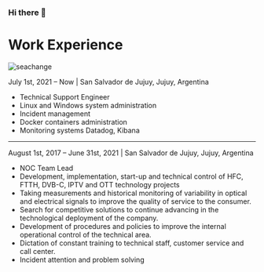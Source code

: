 ### Hi there 👋





# Work Experience

![seachange](https://user-images.githubusercontent.com/12786737/193644897-1d9c985b-0392-43c7-a547-493c29617672.png)


July 1st, 2021 – Now | San Salvador de Jujuy, Jujuy, Argentina

- Technical Support Engineer
- Linux and Windows system administration
- Incident management
- Docker containers administration 
- Monitoring systems Datadog, Kibana

---


August 1st, 2017 – June 31st, 2021 | San Salvador de Jujuy, Jujuy, Argentina

- NOC Team Lead
- Development, implementation, start-up and technical control of HFC, FTTH, DVB-C, IPTV and OTT technology projects
- Taking measurements and historical monitoring of variability in optical and electrical signals to improve the quality of service to the consumer.
- Search for competitive solutions to continue advancing in the technological deployment of the company.
- Development of procedures and policies to improve the internal operational control of the technical area.
- Dictation of constant training to technical staff, customer service and call center.
- Incident attention and problem solving

<!--
**danieldoyharzabal/danieldoyharzabal** is a ✨ _special_ ✨ repository because its `README.md` (this file) appears on your GitHub profile.

Here are some ideas to get you started:

- 🔭 I’m currently working on ...
- 🌱 I’m currently learning ...
- 👯 I’m looking to collaborate on ...
- 🤔 I’m looking for help with ...
- 💬 Ask me about ...
- 📫 How to reach me: ...
- 😄 Pronouns: ...
- ⚡ Fun fact: ...
-->
